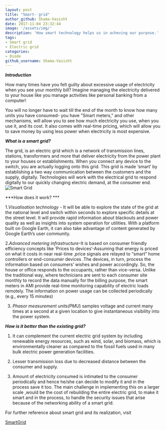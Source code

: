 ```yaml
---
layout: post
title: "Smart- grid"
author_github: Shama-Vasisht
date: 2017-11-04 23:32:44
image: '/assets/img/'
description: 'How smart technology helps us in acheving our purpose.'
tags:
- Smart grid
- Electric grid
categories:
- Diode
github_username: Shama-Vasisht
---
```

***Introduction***

How many times have you felt guilty about excessive usage of electricity
when you see your monthly bill? Imagine managing the electricity
delivered to your house like you manage activities like personal banking
from a computer!

You will no longer have to wait till the end of the month to know how
many units you have consumed- you have "Smart meters," and other
mechanisms, will allow you to see how much electricity you use, when you
use it, and its cost. It also comes with real-time pricing, which will
allow you to save money by using less power when electricity is most
expensive.

***What is a smart grid?***

The grid, is an electric grid which is a network of transmission lines,
stations, transformers and more that deliver electricity from the power
plant to your houses or establishments. When you connect any device to
the switch, you are actually logging onto this grid. This grid is made
‘smart’ by establishing a two way communication between the customers
and the supply, digitally. Technologies will work with the electrical
grid to respond digitally to our quickly changing electric demand, at
the consumer end.
![Smart Grid](./media/image1.gif)

***How does it work? ***

1.*Visualisation technology* - It will be able to explore the state of
the grid at the national level and switch within seconds to explore
specific details at the street level. It will provide rapid information
about blackouts and power quality as well as insights into system
operation for utilities. With a platform built on Google Earth, it can
also take advantage of content generated by Google Earth’s user
community.

2.*Advanced metering infrastructure*-It is based on consumer friendly
efficiency concepts like ‘Prices to devices’-Assuming that energy is
priced on what it costs in near real-time ,price signals are relayed to
“smart” home controllers or end-consumer devices .The devices, in turn,
process the information based on consumers’ wishes and power
accordingly. So, the house or office responds to the occupants, rather
than vice-versa. Unlike the traditional way, where technicians are sent
to each consumer site monthly to record the data manually for the
billing purpose, the smart meters in AMI provide real-time monitoring
capability of electric loads remotely. The information on power usage
can be collected periodically (e.g., every 15 minutes)

3. *Phasor measurement units(PMU*) samples voltage and current many
times at a second at a given location to give instantaneous visibility
into the power system.

***How is it better than the existing grid?***

1.  It can complement the current electric grid system by including
    renewable energy resources, such as wind, solar, and biomass, which
    is environmentally cleaner as compared to the fossil fuels used in
    many bulk electric power generation facilities.

2.  Lesser transmission loss due to decreased distance between the
    consumer and supply.

3.  Amount of electricity consumed is intimated to the consumer
    periodically and hence he/she can decide to modify it and in the
    process save it too. The main challenge in implementing this on a
    larger scale ,would be the cost of rebuilding the entire electric
    grid, to make it smart and in the process, to handle the security
    issues that arise because of the networking ability of a smart grid.

For further reference about smart grid and its realization, visit

[SmartGrid](https://energy.gov/oe/activities/technology-development/grid-modernization-and-smart-grid)
